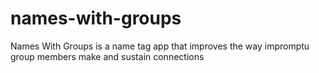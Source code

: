 # names-with-groups
Names With Groups is a name tag app that improves the way impromptu group members make and sustain connections
